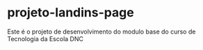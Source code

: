 # projeto-landins-page
Este é o projeto de desenvolvimento do modulo base do curso de Tecnologia da Escola DNC
